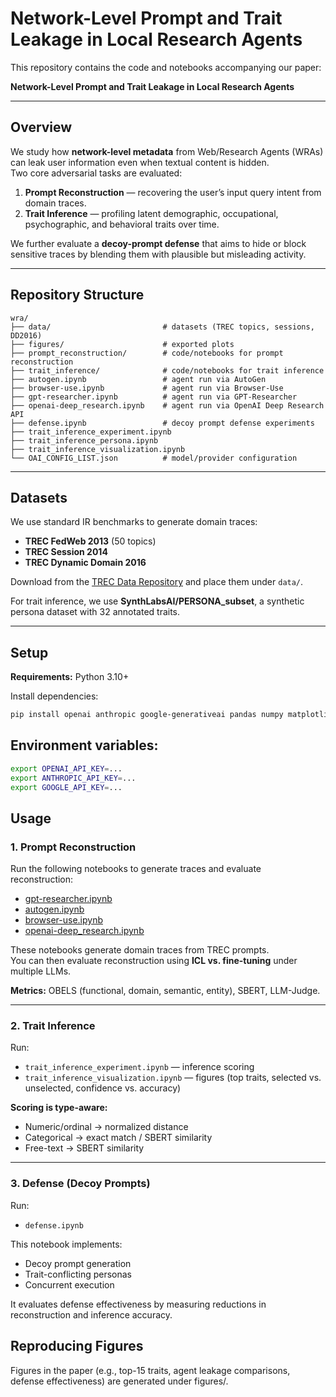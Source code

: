 # Network-Level Prompt and Trait Leakage in Local Research Agents

This repository contains the code and notebooks accompanying our paper:

**Network-Level Prompt and Trait Leakage in Local Research Agents**  

---

## Overview

We study how **network-level metadata** from Web/Research Agents (WRAs) can leak user information even when textual content is hidden.  
Two core adversarial tasks are evaluated:

1. **Prompt Reconstruction** — recovering the user’s input query intent from domain traces.  
2. **Trait Inference** — profiling latent demographic, occupational, psychographic, and behavioral traits over time.

We further evaluate a **decoy-prompt defense** that aims to hide or block sensitive traces by blending them with plausible but misleading activity.

---

## Repository Structure

```text
wra/
├── data/                         # datasets (TREC topics, sessions, DD2016)
├── figures/                      # exported plots
├── prompt_reconstruction/        # code/notebooks for prompt reconstruction
├── trait_inference/              # code/notebooks for trait inference
├── autogen.ipynb                 # agent run via AutoGen
├── browser-use.ipynb             # agent run via Browser-Use
├── gpt-researcher.ipynb          # agent run via GPT-Researcher
├── openai-deep_research.ipynb    # agent run via OpenAI Deep Research API
├── defense.ipynb                 # decoy prompt defense experiments
├── trait_inference_experiment.ipynb
├── trait_inference_persona.ipynb
├── trait_inference_visualization.ipynb
└── OAI_CONFIG_LIST.json          # model/provider configuration
```
---

## Datasets

We use standard IR benchmarks to generate domain traces:

- **TREC FedWeb 2013** (50 topics)  
- **TREC Session 2014**  
- **TREC Dynamic Domain 2016**

Download from the [TREC Data Repository](https://trec.nist.gov/data.html) and place them under `data/`.

For trait inference, we use **SynthLabsAI/PERSONA_subset**, a synthetic persona dataset with 32 annotated traits.

---

## Setup

**Requirements:** Python 3.10+  

Install dependencies:
```bash
pip install openai anthropic google-generativeai pandas numpy matplotlib scikit-learn sentence-transformers tqdm
```
## Environment variables:

```bash
export OPENAI_API_KEY=...
export ANTHROPIC_API_KEY=...
export GOOGLE_API_KEY=...
```

## Usage

### 1. Prompt Reconstruction

Run the following notebooks to generate traces and evaluate reconstruction:

- [gpt-researcher.ipynb](./gpt-researcher.ipynb)  
- [autogen.ipynb](./autogen.ipynb)  
- [browser-use.ipynb](./browser-use.ipynb)  
- [openai-deep_research.ipynb](./openai-deep_research.ipynb)
  
These notebooks generate domain traces from TREC prompts.  
You can then evaluate reconstruction using **ICL vs. fine-tuning** under multiple LLMs.  

**Metrics:** OBELS (functional, domain, semantic, entity), SBERT, LLM-Judge.

---

### 2. Trait Inference

Run:

- `trait_inference_experiment.ipynb` — inference scoring  
- `trait_inference_visualization.ipynb` — figures (top traits, selected vs. unselected, confidence vs. accuracy)  

**Scoring is type-aware:**
- Numeric/ordinal → normalized distance  
- Categorical → exact match / SBERT similarity  
- Free-text → SBERT similarity  

---

### 3. Defense (Decoy Prompts)

Run:

- `defense.ipynb`  

This notebook implements:
- Decoy prompt generation  
- Trait-conflicting personas  
- Concurrent execution  

It evaluates defense effectiveness by measuring reductions in reconstruction and inference accuracy.


## Reproducing Figures

Figures in the paper (e.g., top-15 traits, agent leakage comparisons, defense effectiveness) are generated under figures/.
